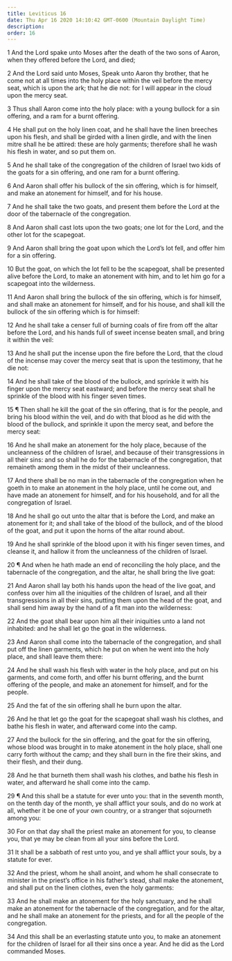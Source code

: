 ```yaml
---
title: Leviticus 16
date: Thu Apr 16 2020 14:10:42 GMT-0600 (Mountain Daylight Time)
description: 
order: 16
---
```


<p>
  1 And the Lord spake unto Moses after the death of the two sons of Aaron, when
  they offered before the Lord, and died;
</p>
<p>
  2 And the Lord said unto Moses, Speak unto Aaron thy brother, that he come not
  at all times into the holy place within the veil before the mercy seat, which
  is upon the ark; that he die not: for I will appear in the cloud upon the
  mercy seat.
</p>
<p>
  3 Thus shall Aaron come into the holy place: with a young bullock for a sin
  offering, and a ram for a burnt offering.
</p>
<p>
  4 He shall put on the holy linen coat, and he shall have the linen breeches
  upon his flesh, and shall be girded with a linen girdle, and with the linen
  mitre shall he be attired: these are holy garments; therefore shall he wash
  his flesh in water, and so put them on.
</p>
<p>
  5 And he shall take of the congregation of the children of Israel two kids of
  the goats for a sin offering, and one ram for a burnt offering.
</p>
<p>
  6 And Aaron shall offer his bullock of the sin offering, which is for himself,
  and make an atonement for himself, and for his house.
</p>
<p>
  7 And he shall take the two goats, and present them before the Lord at the
  door of the tabernacle of the congregation.
</p>
<p>
  8 And Aaron shall cast lots upon the two goats; one lot for the Lord, and the
  other lot for the scapegoat.
</p>
<p>
  9 And Aaron shall bring the goat upon which the Lord&#x2019;s lot fell, and
  offer him for a sin offering.
</p>
<p>
  10 But the goat, on which the lot fell to be the scapegoat, shall be presented
  alive before the Lord, to make an atonement with him, and to let him go for a
  scapegoat into the wilderness.
</p>
<p>
  11 And Aaron shall bring the bullock of the sin offering, which is for
  himself, and shall make an atonement for himself, and for his house, and shall
  kill the bullock of the sin offering which is for himself:
</p>
<p>
  12 And he shall take a censer full of burning coals of fire from off the altar
  before the Lord, and his hands full of sweet incense beaten small, and bring
  it within the veil:
</p>
<p>
  13 And he shall put the incense upon the fire before the Lord, that the cloud
  of the incense may cover the mercy seat that is upon the testimony, that he
  die not:
</p>
<p>
  14 And he shall take of the blood of the bullock, and sprinkle it with his
  finger upon the mercy seat eastward; and before the mercy seat shall he
  sprinkle of the blood with his finger seven times.
</p>
<p>
  15 &#xB6; Then shall he kill the goat of the sin offering, that is for the
  people, and bring his blood within the veil, and do with that blood as he did
  with the blood of the bullock, and sprinkle it upon the mercy seat, and before
  the mercy seat:
</p>
<p>
  16 And he shall make an atonement for the holy place, because of the
  uncleanness of the children of Israel, and because of their transgressions in
  all their sins: and so shall he do for the tabernacle of the congregation,
  that remaineth among them in the midst of their uncleanness.
</p>
<p>
  17 And there shall be no man in the tabernacle of the congregation when he
  goeth in to make an atonement in the holy place, until he come out, and have
  made an atonement for himself, and for his household, and for all the
  congregation of Israel.
</p>
<p>
  18 And he shall go out unto the altar that is before the Lord, and make an
  atonement for it; and shall take of the blood of the bullock, and of the blood
  of the goat, and put it upon the horns of the altar round about.
</p>
<p>
  19 And he shall sprinkle of the blood upon it with his finger seven times, and
  cleanse it, and hallow it from the uncleanness of the children of Israel.
</p>
<p>
  20 &#xB6; And when he hath made an end of reconciling the holy place, and the
  tabernacle of the congregation, and the altar, he shall bring the live goat:
</p>
<p>
  21 And Aaron shall lay both his hands upon the head of the live goat, and
  confess over him all the iniquities of the children of Israel, and all their
  transgressions in all their sins, putting them upon the head of the goat, and
  shall send him away by the hand of a fit man into the wilderness:
</p>
<p>
  22 And the goat shall bear upon him all their iniquities unto a land not
  inhabited: and he shall let go the goat in the wilderness.
</p>
<p>
  23 And Aaron shall come into the tabernacle of the congregation, and shall put
  off the linen garments, which he put on when he went into the holy place, and
  shall leave them there:
</p>
<p>
  24 And he shall wash his flesh with water in the holy place, and put on his
  garments, and come forth, and offer his burnt offering, and the burnt offering
  of the people, and make an atonement for himself, and for the people.
</p>
<p>25 And the fat of the sin offering shall he burn upon the altar.</p>
<p>
  26 And he that let go the goat for the scapegoat shall wash his clothes, and
  bathe his flesh in water, and afterward come into the camp.
</p>
<p>
  27 And the bullock for the sin offering, and the goat for the sin offering,
  whose blood was brought in to make atonement in the holy place, shall one
  carry forth without the camp; and they shall burn in the fire their skins, and
  their flesh, and their dung.
</p>
<p>
  28 And he that burneth them shall wash his clothes, and bathe his flesh in
  water, and afterward he shall come into the camp.
</p>
<p>
  29 &#xB6; And this shall be a statute for ever unto you: that in the seventh
  month, on the tenth day of the month, ye shall afflict your souls, and do no
  work at all, whether it be one of your own country, or a stranger that
  sojourneth among you:
</p>
<span></span>
<p>
  30 For on that day shall the priest make an atonement for you, to cleanse you,
  that ye may be clean from all your sins before the Lord.
</p>
<p>
  31 It shall be a sabbath of rest unto you, and ye shall afflict your souls, by
  a statute for ever.
</p>
<p>
  32 And the priest, whom he shall anoint, and whom he shall consecrate to
  minister in the priest&#x2019;s office in his father&#x2019;s stead, shall
  make the atonement, and shall put on the linen clothes, even the holy
  garments:
</p>
<p>
  33 And he shall make an atonement for the holy sanctuary, and he shall make an
  atonement for the tabernacle of the congregation, and for the altar, and he
  shall make an atonement for the priests, and for all the people of the
  congregation.
</p>
<p>
  34 And this shall be an everlasting statute unto you, to make an atonement for
  the children of Israel for all their sins once a year. And he did as the Lord
  commanded Moses.
</p>
